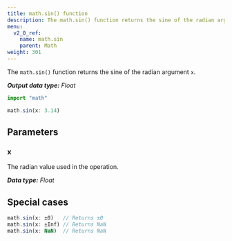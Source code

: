 ```yaml
---
title: math.sin() function
description: The math.sin() function returns the sine of the radian argument `x`.
menu:
  v2_0_ref:
    name: math.sin
    parent: Math
weight: 301
---
```


The `math.sin()` function returns the sine of the radian argument `x`.

_**Output data type:** Float_

```js
import "math"

math.sin(x: 3.14)
```

## Parameters

### x
The radian value used in the operation.

_**Data type:** Float_

## Special cases
```js
math.sin(x: ±0)   // Returns ±0
math.sin(x: ±Inf) // Returns NaN
math.sin(x: NaN)  // Returns NaN
```
